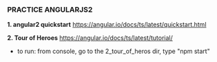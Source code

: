 ### PRACTICE ANGULARJS2 ###

**1. angular2 quickstart**
https://angular.io/docs/ts/latest/quickstart.html

**2. Tour of Heroes**
https://angular.io/docs/ts/latest/tutorial/
* to run: from console, go to the 2_tour_of_heros dir, type "npm start"  